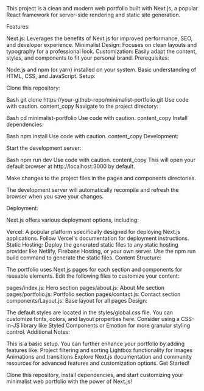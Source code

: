 
<Minimalist Web Portfolio with Next.js>
This project is a clean and modern web portfolio built with Next.js, a popular React framework for server-side rendering and static site generation.

Features:

Next.js: Leverages the benefits of Next.js for improved performance, SEO, and developer experience.
Minimalist Design: Focuses on clean layouts and typography for a professional look.
Customization: Easily adapt the content, styles, and components to fit your personal brand.
Prerequisites:

Node.js and npm (or yarn) installed on your system.
Basic understanding of HTML, CSS, and JavaScript.
Setup:

Clone this repository:

Bash
git clone https://your-github-repo/minimalist-portfolio.git
Use code with caution.
content_copy
Navigate to the project directory:

Bash
cd minimalist-portfolio
Use code with caution.
content_copy
Install dependencies:

Bash
npm install
Use code with caution.
content_copy
Development:

Start the development server:

Bash
npm run dev
Use code with caution.
content_copy
This will open your default browser at http://localhost:3000 by default.

Make changes to the project files in the pages and components directories.

The development server will automatically recompile and refresh the browser when you save your changes.

Deployment:

Next.js offers various deployment options, including:

Vercel: A popular platform specifically designed for deploying Next.js applications. Follow Vercel's documentation for deployment instructions.
Static Hosting: Deploy the generated static files to any static hosting provider like Netlify, Firebase Hosting, or your own server. Use the npm run build command to generate the static files.
Content Structure:

The portfolio uses Next.js pages for each section and components for reusable elements. Edit the following files to customize your content:

pages/index.js: Hero section
pages/about.js: About Me section
pages/portfolio.js: Portfolio section
pages/contact.js: Contact section
components/Layout.js: Base layout for all pages
Design:

The default styles are located in the styles/global.css file. You can customize fonts, colors, and layout properties here.
Consider using a CSS-in-JS library like Styled Components or Emotion for more granular styling control.
Additional Notes:

This is a basic setup. You can further enhance your portfolio by adding features like:
Project filtering and sorting
Lightbox functionality for images
Animations and transitions
Explore Next.js documentation and community resources for advanced features and customization options.
Get Started!

Clone this repository, install dependencies, and start customizing your minimalist web portfolio with the power of Next.js!
